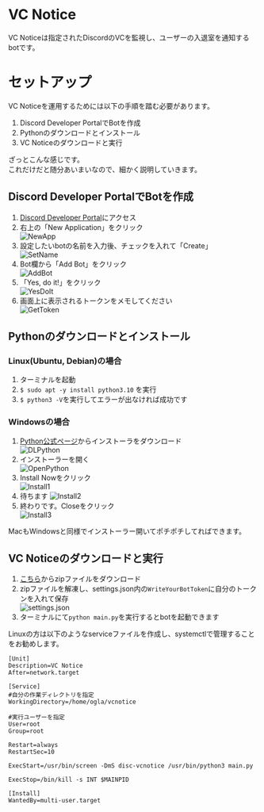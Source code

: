 # VC Notice
VC Noticeは指定されたDiscordのVCを監視し、ユーザーの入退室を通知するbotです。


# セットアップ
VC Noticeを運用するためには以下の手順を踏む必要があります。  

1. Discord Developer PortalでBotを作成
2. Pythonのダウンロードとインストール
3. VC Noticeのダウンロードと実行

ざっとこんな感じです。  
これだけだと随分あいまいなので、細かく説明していきます。


## Discord Developer PortalでBotを作成

1. [Discord Developer Portal](https://discord.com/developers/applications)にアクセス
2. 右上の「New Application」をクリック  
![NewApp](./img/スクリーンショット%202023-01-12%2018.43.43.png)
3. 設定したいbotの名前を入力後、チェックを入れて「Create」  
![SetName](./img/スクリーンショット%202023-01-12%2020.03.35.png)
4. Bot欄から「Add Bot」をクリック  
![AddBot](./img/スクリーンショット%202023-01-12%2020.06.44.png)
5. 「Yes, do it!」をクリック  
![YesDoIt](./img/スクリーンショット%202023-01-12%2020.08.38.png)
6. 画面上に表示されるトークンをメモしてください  
![GetToken](./img/スクリーンショット%202023-01-12%2020.11.13.png)


## Pythonのダウンロードとインストール

### Linux(Ubuntu, Debian)の場合
1. ターミナルを起動
2. `$ sudo apt -y install python3.10` を実行
3. `$ python3 -V`を実行してエラーが出なければ成功です

### Windowsの場合

1. [Python公式ページ](https://www.python.org/downloads/)からインストーラをダウンロード  
![DLPython](./img/Install0.png)
2. インストーラーを開く  
![OpenPython](./img/OpenInstaller.png)
3. Install Nowをクリック  
![Install1](./img/Install1.png)
4. 待ちます
![Install2](./img/Install2.png)
5. 終わりです。Closeをクリック  
![Install3](./img/Install3.png)

MacもWindowsと同様でインストーラー開いてポチポチしてればできます。

## VC Noticeのダウンロードと実行
1. [こちら](https://github.com/ogLa-Production/VC-Notice/releases/latest)からzipファイルをダウンロード
2. zipファイルを解凍し、settings.json内の`WriteYourBotToken`に自分のトークンを入れて保存  
![settings.json](img/スクリーンショット%202023-01-12%2020.48.35.png)
3. ターミナルにて`python main.py`を実行するとbotを起動できます

Linuxの方は以下のようなserviceファイルを作成し、systemctlで管理することをお勧めします。
```
[Unit]
Description=VC Notice
After=network.target

[Service]
#自分の作業ディレクトリを指定
WorkingDirectory=/home/ogla/vcnotice

#実行ユーザーを指定
User=root
Group=root

Restart=always
RestartSec=10

ExecStart=/usr/bin/screen -DmS disc-vcnotice /usr/bin/python3 main.py

ExecStop=/bin/kill -s INT $MAINPID

[Install]
WantedBy=multi-user.target
```